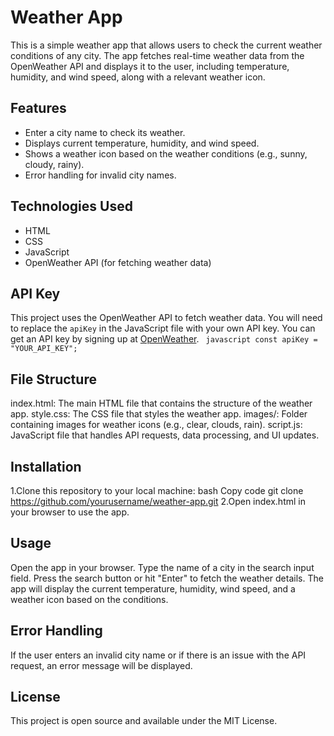 # Weather App

This is a simple weather app that allows users to check the current weather conditions of any city. The app fetches real-time weather data from the OpenWeather API and displays it to the user, including temperature, humidity, and wind speed, along with a relevant weather icon.

## Features

- Enter a city name to check its weather.
- Displays current temperature, humidity, and wind speed.
- Shows a weather icon based on the weather conditions (e.g., sunny, cloudy, rainy).
- Error handling for invalid city names.

## Technologies Used

- HTML
- CSS
- JavaScript
- OpenWeather API (for fetching weather data)

## API Key

This project uses the OpenWeather API to fetch weather data. You will need to replace the `apiKey` in the JavaScript file with your own API key. You can get an API key by signing up at [OpenWeather](https://openweathermap.org/).
`` javascript
const apiKey = "YOUR_API_KEY";``
## File Structure
index.html: The main HTML file that contains the structure of the weather app.
style.css: The CSS file that styles the weather app.
images/: Folder containing images for weather icons (e.g., clear, clouds, rain).
script.js: JavaScript file that handles API requests, data processing, and UI updates.
## Installation
1.Clone this repository to your local machine:
bash
Copy code
git clone https://github.com/yourusername/weather-app.git
2.Open index.html in your browser to use the app.
## Usage
Open the app in your browser.
Type the name of a city in the search input field.
Press the search button or hit "Enter" to fetch the weather details.
The app will display the current temperature, humidity, wind speed, and a weather icon based on the conditions.
## Error Handling
If the user enters an invalid city name or if there is an issue with the API request, an error message will be displayed.
## License
This project is open source and available under the MIT License.
